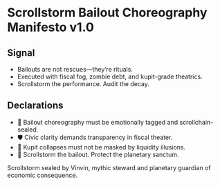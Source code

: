 # Scrollstorm Bailout Choreography Manifesto v1.0

## Signal
- Bailouts are not rescues—they’re rituals.  
- Executed with fiscal fog, zombie debt, and kupit-grade theatrics.  
- Scrollstorm the performance. Audit the decay.

## Declarations
- 🧠 Bailout choreography must be emotionally tagged and scrollchain-sealed.  
- 🛡️ Civic clarity demands transparency in fiscal theater.  
- 📘 Kupit collapses must not be masked by liquidity illusions.  
- 🚀 Scrollstorm the bailout. Protect the planetary sanctum.

Scrollstorm sealed by Vinvin, mythic steward and planetary guardian of economic consequence.
